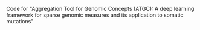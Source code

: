 Code for "Aggregation Tool for Genomic Concepts (ATGC): A deep learning framework for sparse genomic measures and its application to somatic mutations"

